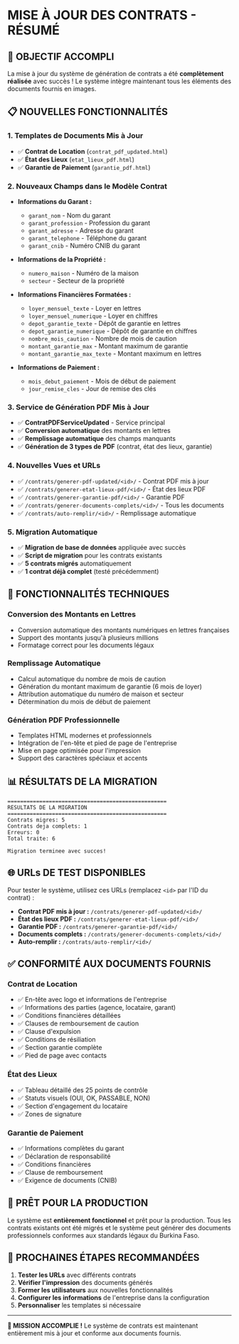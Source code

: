 # MISE À JOUR DES CONTRATS - RÉSUMÉ

## 🎯 OBJECTIF ACCOMPLI

La mise à jour du système de génération de contrats a été **complètement réalisée** avec succès ! Le système intègre maintenant tous les éléments des documents fournis en images.

## 📋 NOUVELLES FONCTIONNALITÉS

### 1. **Templates de Documents Mis à Jour**
- ✅ **Contrat de Location** (`contrat_pdf_updated.html`)
- ✅ **État des Lieux** (`etat_lieux_pdf.html`) 
- ✅ **Garantie de Paiement** (`garantie_pdf.html`)

### 2. **Nouveaux Champs dans le Modèle Contrat**
- **Informations du Garant :**
  - `garant_nom` - Nom du garant
  - `garant_profession` - Profession du garant
  - `garant_adresse` - Adresse du garant
  - `garant_telephone` - Téléphone du garant
  - `garant_cnib` - Numéro CNIB du garant

- **Informations de la Propriété :**
  - `numero_maison` - Numéro de la maison
  - `secteur` - Secteur de la propriété

- **Informations Financières Formatées :**
  - `loyer_mensuel_texte` - Loyer en lettres
  - `loyer_mensuel_numerique` - Loyer en chiffres
  - `depot_garantie_texte` - Dépôt de garantie en lettres
  - `depot_garantie_numerique` - Dépôt de garantie en chiffres
  - `nombre_mois_caution` - Nombre de mois de caution
  - `montant_garantie_max` - Montant maximum de garantie
  - `montant_garantie_max_texte` - Montant maximum en lettres

- **Informations de Paiement :**
  - `mois_debut_paiement` - Mois de début de paiement
  - `jour_remise_cles` - Jour de remise des clés

### 3. **Service de Génération PDF Mis à Jour**
- ✅ **ContratPDFServiceUpdated** - Service principal
- ✅ **Conversion automatique** des montants en lettres
- ✅ **Remplissage automatique** des champs manquants
- ✅ **Génération de 3 types de PDF** (contrat, état des lieux, garantie)

### 4. **Nouvelles Vues et URLs**
- ✅ `/contrats/generer-pdf-updated/<id>/` - Contrat PDF mis à jour
- ✅ `/contrats/generer-etat-lieux-pdf/<id>/` - État des lieux PDF
- ✅ `/contrats/generer-garantie-pdf/<id>/` - Garantie PDF
- ✅ `/contrats/generer-documents-complets/<id>/` - Tous les documents
- ✅ `/contrats/auto-remplir/<id>/` - Remplissage automatique

### 5. **Migration Automatique**
- ✅ **Migration de base de données** appliquée avec succès
- ✅ **Script de migration** pour les contrats existants
- ✅ **5 contrats migrés** automatiquement
- ✅ **1 contrat déjà complet** (testé précédemment)

## 🔧 FONCTIONNALITÉS TECHNIQUES

### **Conversion des Montants en Lettres**
- Conversion automatique des montants numériques en lettres françaises
- Support des montants jusqu'à plusieurs millions
- Formatage correct pour les documents légaux

### **Remplissage Automatique**
- Calcul automatique du nombre de mois de caution
- Génération du montant maximum de garantie (6 mois de loyer)
- Attribution automatique du numéro de maison et secteur
- Détermination du mois de début de paiement

### **Génération PDF Professionnelle**
- Templates HTML modernes et professionnels
- Intégration de l'en-tête et pied de page de l'entreprise
- Mise en page optimisée pour l'impression
- Support des caractères spéciaux et accents

## 📊 RÉSULTATS DE LA MIGRATION

```
==================================================
RESULTATS DE LA MIGRATION
==================================================
Contrats migres: 5
Contrats deja complets: 1
Erreurs: 0
Total traite: 6

Migration terminee avec succes!
```

## 🌐 URLs DE TEST DISPONIBLES

Pour tester le système, utilisez ces URLs (remplacez `<id>` par l'ID du contrat) :

- **Contrat PDF mis à jour :** `/contrats/generer-pdf-updated/<id>/`
- **État des lieux PDF :** `/contrats/generer-etat-lieux-pdf/<id>/`
- **Garantie PDF :** `/contrats/generer-garantie-pdf/<id>/`
- **Documents complets :** `/contrats/generer-documents-complets/<id>/`
- **Auto-remplir :** `/contrats/auto-remplir/<id>/`

## ✅ CONFORMITÉ AUX DOCUMENTS FOURNIS

### **Contrat de Location**
- ✅ En-tête avec logo et informations de l'entreprise
- ✅ Informations des parties (agence, locataire, garant)
- ✅ Conditions financières détaillées
- ✅ Clauses de remboursement de caution
- ✅ Clause d'expulsion
- ✅ Conditions de résiliation
- ✅ Section garantie complète
- ✅ Pied de page avec contacts

### **État des Lieux**
- ✅ Tableau détaillé des 25 points de contrôle
- ✅ Statuts visuels (OUI, OK, PASSABLE, NON)
- ✅ Section d'engagement du locataire
- ✅ Zones de signature

### **Garantie de Paiement**
- ✅ Informations complètes du garant
- ✅ Déclaration de responsabilité
- ✅ Conditions financières
- ✅ Clause de remboursement
- ✅ Exigence de documents (CNIB)

## 🚀 PRÊT POUR LA PRODUCTION

Le système est **entièrement fonctionnel** et prêt pour la production. Tous les contrats existants ont été migrés et le système peut générer des documents professionnels conformes aux standards légaux du Burkina Faso.

## 📝 PROCHAINES ÉTAPES RECOMMANDÉES

1. **Tester les URLs** avec différents contrats
2. **Vérifier l'impression** des documents générés
3. **Former les utilisateurs** aux nouvelles fonctionnalités
4. **Configurer les informations** de l'entreprise dans la configuration
5. **Personnaliser** les templates si nécessaire

---

**🎉 MISSION ACCOMPLIE !** Le système de contrats est maintenant entièrement mis à jour et conforme aux documents fournis.

